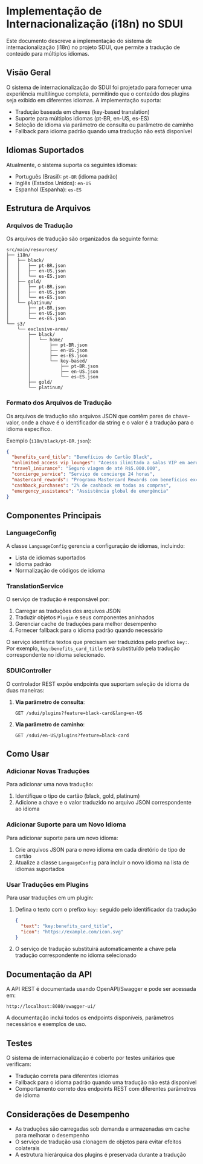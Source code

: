 # Implementação de Internacionalização (i18n) no SDUI

Este documento descreve a implementação do sistema de internacionalização (i18n) no projeto SDUI, que permite a tradução de conteúdo para múltiplos idiomas.

## Visão Geral

O sistema de internacionalização do SDUI foi projetado para fornecer uma experiência multilíngue completa, permitindo que o conteúdo dos plugins seja exibido em diferentes idiomas. A implementação suporta:

- Tradução baseada em chaves (key-based translation)
- Suporte para múltiplos idiomas (pt-BR, en-US, es-ES)
- Seleção de idioma via parâmetro de consulta ou parâmetro de caminho
- Fallback para idioma padrão quando uma tradução não está disponível

## Idiomas Suportados

Atualmente, o sistema suporta os seguintes idiomas:

- Português (Brasil): `pt-BR` (idioma padrão)
- Inglês (Estados Unidos): `en-US`
- Espanhol (Espanha): `es-ES`

## Estrutura de Arquivos

### Arquivos de Tradução

Os arquivos de tradução são organizados da seguinte forma:

```
src/main/resources/
├── i18n/
│   ├── black/
│   │   ├── pt-BR.json
│   │   ├── en-US.json
│   │   └── es-ES.json
│   ├── gold/
│   │   ├── pt-BR.json
│   │   ├── en-US.json
│   │   └── es-ES.json
│   └── platinum/
│       ├── pt-BR.json
│       ├── en-US.json
│       └── es-ES.json
└── s3/
    └── exclusive-area/
        ├── black/
        │   └── home/
        │       ├── pt-BR.json
        │       ├── en-US.json
        │       ├── es-ES.json
        │       └── key-based/
        │           ├── pt-BR.json
        │           ├── en-US.json
        │           └── es-ES.json
        ├── gold/
        └── platinum/
```

### Formato dos Arquivos de Tradução

Os arquivos de tradução são arquivos JSON que contêm pares de chave-valor, onde a chave é o identificador da string e o valor é a tradução para o idioma específico.

Exemplo (`i18n/black/pt-BR.json`):
```json
{
  "benefits_card_title": "Benefícios do Cartão Black",
  "unlimited_access_vip_lounges": "Acesso ilimitado a salas VIP em aeroportos (LoungeKey)",
  "travel_insurance": "Seguro viagem de até R$5.000.000",
  "concierge_service": "Serviço de concierge 24 horas",
  "mastercard_rewards": "Programa Mastercard Rewards com benefícios exclusivos",
  "cashback_purchases": "2% de cashback em todas as compras",
  "emergency_assistance": "Assistência global de emergência"
}
```

## Componentes Principais

### LanguageConfig

A classe `LanguageConfig` gerencia a configuração de idiomas, incluindo:

- Lista de idiomas suportados
- Idioma padrão
- Normalização de códigos de idioma

### TranslationService

O serviço de tradução é responsável por:

1. Carregar as traduções dos arquivos JSON
2. Traduzir objetos `Plugin` e seus componentes aninhados
3. Gerenciar cache de traduções para melhor desempenho
4. Fornecer fallback para o idioma padrão quando necessário

O serviço identifica textos que precisam ser traduzidos pelo prefixo `key:`. Por exemplo, `key:benefits_card_title` será substituído pela tradução correspondente no idioma selecionado.

### SDUIController

O controlador REST expõe endpoints que suportam seleção de idioma de duas maneiras:

1. **Via parâmetro de consulta**:
   ```
   GET /sdui/plugins?feature=black-card&lang=en-US
   ```

2. **Via parâmetro de caminho**:
   ```
   GET /sdui/en-US/plugins?feature=black-card
   ```

## Como Usar

### Adicionar Novas Traduções

Para adicionar uma nova tradução:

1. Identifique o tipo de cartão (black, gold, platinum)
2. Adicione a chave e o valor traduzido no arquivo JSON correspondente ao idioma

### Adicionar Suporte para um Novo Idioma

Para adicionar suporte para um novo idioma:

1. Crie arquivos JSON para o novo idioma em cada diretório de tipo de cartão
2. Atualize a classe `LanguageConfig` para incluir o novo idioma na lista de idiomas suportados

### Usar Traduções em Plugins

Para usar traduções em um plugin:

1. Defina o texto com o prefixo `key:` seguido pelo identificador da tradução
   ```json
   {
     "text": "key:benefits_card_title",
     "icon": "https://example.com/icon.svg"
   }
   ```

2. O serviço de tradução substituirá automaticamente a chave pela tradução correspondente no idioma selecionado

## Documentação da API

A API REST é documentada usando OpenAPI/Swagger e pode ser acessada em:

```
http://localhost:8080/swagger-ui/
```

A documentação inclui todos os endpoints disponíveis, parâmetros necessários e exemplos de uso.

## Testes

O sistema de internacionalização é coberto por testes unitários que verificam:

- Tradução correta para diferentes idiomas
- Fallback para o idioma padrão quando uma tradução não está disponível
- Comportamento correto dos endpoints REST com diferentes parâmetros de idioma

## Considerações de Desempenho

- As traduções são carregadas sob demanda e armazenadas em cache para melhorar o desempenho
- O serviço de tradução usa clonagem de objetos para evitar efeitos colaterais
- A estrutura hierárquica dos plugins é preservada durante a tradução
